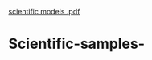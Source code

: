 [scientific models .pdf](https://github.com/user-attachments/files/19144814/scientific.models.pdf)
# Scientific-samples-
